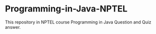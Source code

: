 # Programming-in-Java-NPTEL
This repository in NPTEL course Programming in Java Question and Quiz answer.
